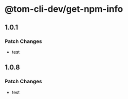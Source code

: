 # @tom-cli-dev/get-npm-info

## 1.0.1

### Patch Changes

- test

## 1.0.8

### Patch Changes

- test
